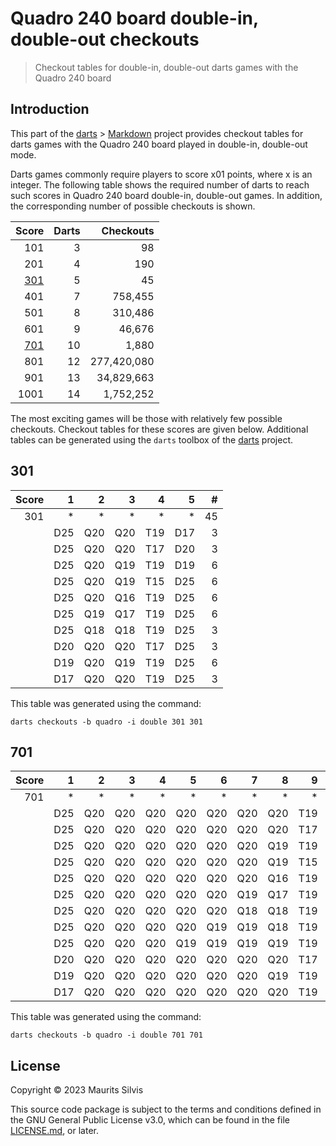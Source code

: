 # Quadro 240 board double-in, double-out checkouts

> Checkout tables for double-in, double-out darts games with the Quadro 240 board

## Introduction

This part of the [darts](https://github.com/mauritssilvis/darts) > [Markdown](../..) project provides checkout tables for darts games with the Quadro 240 board played in double-in, double-out mode.

Darts games commonly require players to score x01 points, where x is an integer.
The following table shows the required number of darts to reach such scores in Quadro 240 board double-in, double-out games.
In addition, the corresponding number of possible checkouts is shown.

|       Score | Darts |   Checkouts |
|------------:|------:|------------:|
|         101 |     3 |          98 |
|         201 |     4 |         190 |
| [301](#301) |     5 |          45 |
|         401 |     7 |     758,455 |
|         501 |     8 |     310,486 |
|         601 |     9 |      46,676 |
| [701](#701) |    10 |       1,880 |
|         801 |    12 | 277,420,080 |
|         901 |    13 |  34,829,663 |
|        1001 |    14 |   1,752,252 |

The most exciting games will be those with relatively few possible checkouts.
Checkout tables for these scores are given below.
Additional tables can be generated using the `darts` toolbox of the [darts](https://github.com/mauritssilvis/darts) project.

## 301

| Score |   1 |   2 |   3 |   4 |   5 |  # |
|------:|----:|----:|----:|----:|----:|---:|
|   301 |   * |   * |   * |   * |   * | 45 |
|       | D25 | Q20 | Q20 | T19 | D17 |  3 |
|       | D25 | Q20 | Q20 | T17 | D20 |  3 |
|       | D25 | Q20 | Q19 | T19 | D19 |  6 |
|       | D25 | Q20 | Q19 | T15 | D25 |  6 |
|       | D25 | Q20 | Q16 | T19 | D25 |  6 |
|       | D25 | Q19 | Q17 | T19 | D25 |  6 |
|       | D25 | Q18 | Q18 | T19 | D25 |  3 |
|       | D20 | Q20 | Q20 | T17 | D25 |  3 |
|       | D19 | Q20 | Q19 | T19 | D25 |  6 |
|       | D17 | Q20 | Q20 | T19 | D25 |  3 |

This table was generated using the command:

```shell
darts checkouts -b quadro -i double 301 301
```

## 701

| Score |   1 |   2 |   3 |   4 |   5 |   6 |   7 |   8 |   9 |  10 |     # |
|------:|----:|----:|----:|----:|----:|----:|----:|----:|----:|----:|------:|
|   701 |   * |   * |   * |   * |   * |   * |   * |   * |   * |   * | 1,880 |
|       | D25 | Q20 | Q20 | Q20 | Q20 | Q20 | Q20 | Q20 | T19 | D17 |     8 |
|       | D25 | Q20 | Q20 | Q20 | Q20 | Q20 | Q20 | Q20 | T17 | D20 |     8 |
|       | D25 | Q20 | Q20 | Q20 | Q20 | Q20 | Q20 | Q19 | T19 | D19 |    56 |
|       | D25 | Q20 | Q20 | Q20 | Q20 | Q20 | Q20 | Q19 | T15 | D25 |    56 |
|       | D25 | Q20 | Q20 | Q20 | Q20 | Q20 | Q20 | Q16 | T19 | D25 |    56 |
|       | D25 | Q20 | Q20 | Q20 | Q20 | Q20 | Q19 | Q17 | T19 | D25 |   336 |
|       | D25 | Q20 | Q20 | Q20 | Q20 | Q20 | Q18 | Q18 | T19 | D25 |   168 |
|       | D25 | Q20 | Q20 | Q20 | Q20 | Q19 | Q19 | Q18 | T19 | D25 |   840 |
|       | D25 | Q20 | Q20 | Q20 | Q19 | Q19 | Q19 | Q19 | T19 | D25 |   280 |
|       | D20 | Q20 | Q20 | Q20 | Q20 | Q20 | Q20 | Q20 | T17 | D25 |     8 |
|       | D19 | Q20 | Q20 | Q20 | Q20 | Q20 | Q20 | Q19 | T19 | D25 |    56 |
|       | D17 | Q20 | Q20 | Q20 | Q20 | Q20 | Q20 | Q20 | T19 | D25 |     8 |

This table was generated using the command:

```shell
darts checkouts -b quadro -i double 701 701
```

## License

Copyright © 2023 Maurits Silvis

This source code package is subject to the terms and conditions defined in the GNU General Public License v3.0, which can be found in the file [LICENSE.md](../../../LICENSE.md), or later.
